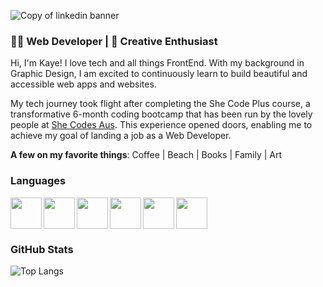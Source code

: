 ![Copy of linkedin banner](https://github.com/KayeDante89/KayeDante89/assets/113986033/4c283ad7-3e2e-4d23-a3d2-5d80d6d179e2)


### 👩‍💻 Web Developer | 🎨 Creative Enthusiast

Hi, I'm Kaye! I love tech and all things FrontEnd. With my background in Graphic Design, I am excited to continuously learn to build beautiful and accessible web apps and websites.

My tech journey took flight after completing the She Code Plus course, a transformative 6-month coding bootcamp that has been run by the lovely people at [She Codes Aus](https://shecodes.com.au). This experience opened doors, enabling me to achieve my goal of landing a job as a Web Developer.

**A few on my favorite things**: Coffee | Beach | Books | Family | Art

### Languages
<img align="left" src="https://cdn.jsdelivr.net/gh/devicons/devicon/icons/html5/html5-original.svg" height="50px" width="50px"/>
<img align="left" src="https://cdn.jsdelivr.net/gh/devicons/devicon/icons/css3/css3-original.svg" height="50px" width="50px"/>
<img align="left" src="https://cdn.jsdelivr.net/gh/devicons/devicon/icons/javascript/javascript-original.svg" height="50px" width="50px"/>
<img align="left" src="https://cdn.jsdelivr.net/gh/devicons/devicon/icons/python/python-original.svg" height="50px" width="50px"/>
<img align="left" src="https://cdn.jsdelivr.net/gh/devicons/devicon/icons/react/react-original.svg" height="50px" width="50px"/>
<img src="https://cdn.jsdelivr.net/gh/devicons/devicon/icons/django/django-plain.svg" height="50px" width="50px"/>


### GitHub Stats
![Top Langs](https://github-readme-stats.vercel.app/api/top-langs/?username=KayeDante89&layout=compact&theme=transparent&card_width=467)

